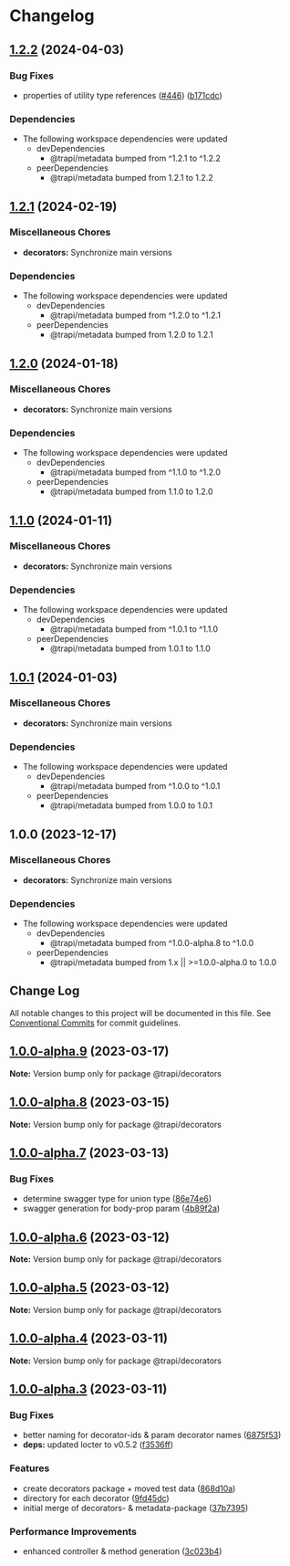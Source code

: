 # Changelog

## [1.2.2](https://github.com/tada5hi/trapi/compare/decorators-v1.2.1...decorators-v1.2.2) (2024-04-03)


### Bug Fixes

* properties of utility type references ([#446](https://github.com/tada5hi/trapi/issues/446)) ([b171cdc](https://github.com/tada5hi/trapi/commit/b171cdcf479addc14d3b8197b4f34325a107106c))


### Dependencies

* The following workspace dependencies were updated
  * devDependencies
    * @trapi/metadata bumped from ^1.2.1 to ^1.2.2
  * peerDependencies
    * @trapi/metadata bumped from 1.2.1 to 1.2.2

## [1.2.1](https://github.com/tada5hi/trapi/compare/decorators-v1.2.0...decorators-v1.2.1) (2024-02-19)


### Miscellaneous Chores

* **decorators:** Synchronize main versions


### Dependencies

* The following workspace dependencies were updated
  * devDependencies
    * @trapi/metadata bumped from ^1.2.0 to ^1.2.1
  * peerDependencies
    * @trapi/metadata bumped from 1.2.0 to 1.2.1

## [1.2.0](https://github.com/tada5hi/trapi/compare/decorators-v1.1.0...decorators-v1.2.0) (2024-01-18)


### Miscellaneous Chores

* **decorators:** Synchronize main versions


### Dependencies

* The following workspace dependencies were updated
  * devDependencies
    * @trapi/metadata bumped from ^1.1.0 to ^1.2.0
  * peerDependencies
    * @trapi/metadata bumped from 1.1.0 to 1.2.0

## [1.1.0](https://github.com/tada5hi/trapi/compare/decorators-v1.0.1...decorators-v1.1.0) (2024-01-11)


### Miscellaneous Chores

* **decorators:** Synchronize main versions


### Dependencies

* The following workspace dependencies were updated
  * devDependencies
    * @trapi/metadata bumped from ^1.0.1 to ^1.1.0
  * peerDependencies
    * @trapi/metadata bumped from 1.0.1 to 1.1.0

## [1.0.1](https://github.com/tada5hi/trapi/compare/decorators-v1.0.0...decorators-v1.0.1) (2024-01-03)


### Miscellaneous Chores

* **decorators:** Synchronize main versions


### Dependencies

* The following workspace dependencies were updated
  * devDependencies
    * @trapi/metadata bumped from ^1.0.0 to ^1.0.1
  * peerDependencies
    * @trapi/metadata bumped from 1.0.0 to 1.0.1

## 1.0.0 (2023-12-17)


### Miscellaneous Chores

* **decorators:** Synchronize main versions


### Dependencies

* The following workspace dependencies were updated
  * devDependencies
    * @trapi/metadata bumped from ^1.0.0-alpha.8 to ^1.0.0
  * peerDependencies
    * @trapi/metadata bumped from 1.x || >=1.0.0-alpha.0 to 1.0.0

## Change Log

All notable changes to this project will be documented in this file.
See [Conventional Commits](https://conventionalcommits.org) for commit guidelines.

## [1.0.0-alpha.9](https://github.com/Tada5hi/trapi/compare/@trapi/decorators@1.0.0-alpha.8...@trapi/decorators@1.0.0-alpha.9) (2023-03-17)

**Note:** Version bump only for package @trapi/decorators





## [1.0.0-alpha.8](https://github.com/Tada5hi/trapi/compare/@trapi/decorators@1.0.0-alpha.7...@trapi/decorators@1.0.0-alpha.8) (2023-03-15)

**Note:** Version bump only for package @trapi/decorators





## [1.0.0-alpha.7](https://github.com/Tada5hi/trapi/compare/@trapi/decorators@1.0.0-alpha.6...@trapi/decorators@1.0.0-alpha.7) (2023-03-13)


### Bug Fixes

* determine swagger type for union type ([86e74e6](https://github.com/Tada5hi/trapi/commit/86e74e69c6b5351a72a6d0603de1eeef9c88c94d))
* swagger generation for body-prop param ([4b89f2a](https://github.com/Tada5hi/trapi/commit/4b89f2aed6f9b20b66bc495be45df159ea911a20))





## [1.0.0-alpha.6](https://github.com/Tada5hi/trapi/compare/@trapi/decorators@1.0.0-alpha.5...@trapi/decorators@1.0.0-alpha.6) (2023-03-12)

**Note:** Version bump only for package @trapi/decorators





## [1.0.0-alpha.5](https://github.com/Tada5hi/trapi/compare/@trapi/decorators@1.0.0-alpha.4...@trapi/decorators@1.0.0-alpha.5) (2023-03-12)

**Note:** Version bump only for package @trapi/decorators





## [1.0.0-alpha.4](https://github.com/Tada5hi/trapi/compare/@trapi/decorators@1.0.0-alpha.3...@trapi/decorators@1.0.0-alpha.4) (2023-03-11)

**Note:** Version bump only for package @trapi/decorators





## [1.0.0-alpha.3](https://github.com/Tada5hi/trapi/compare/@trapi/decorators@0.1.1...@trapi/decorators@1.0.0-alpha.3) (2023-03-11)


### Bug Fixes

* better naming for decorator-ids & param decorator names ([6875f53](https://github.com/Tada5hi/trapi/commit/6875f53d7f5a2379ef19933626e46885ce3fcadc))
* **deps:** updated locter to v0.5.2 ([f3536ff](https://github.com/Tada5hi/trapi/commit/f3536ff2e29a53de1aed1f2c67ee7b5a3cdea906))


### Features

* create decorators package + moved test data ([868d10a](https://github.com/Tada5hi/trapi/commit/868d10abfa7895bedba352d871254a8f98f47776))
* directory for each decorator ([9fd45dc](https://github.com/Tada5hi/trapi/commit/9fd45dc1efe520f79c8c3a6d4bdd05c86af9895c))
* initial merge of decorators- & metadata-package ([37b7395](https://github.com/Tada5hi/trapi/commit/37b73953be9f8accb551c8a661c507ae2974db11))


### Performance Improvements

* enhanced controller & method generation ([3c023b4](https://github.com/Tada5hi/trapi/commit/3c023b4525559a9dff34c6113ba33d6f4c9b0986))
